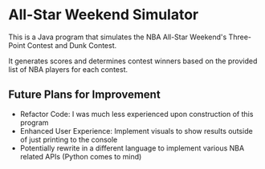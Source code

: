 # All-Star Weekend Simulator
This is a Java program that simulates the NBA All-Star Weekend's Three-Point Contest and Dunk Contest. 

It generates scores and determines contest winners based on the provided list of NBA players for each contest.

Future Plans for Improvement
-
- Refactor Code: I was much less experienced upon construction of this program
- Enhanced User Experience: Implement visuals to show results outside of just printing to the console
- Potentially rewrite in a different language to implement various NBA related APIs (Python comes to mind)
